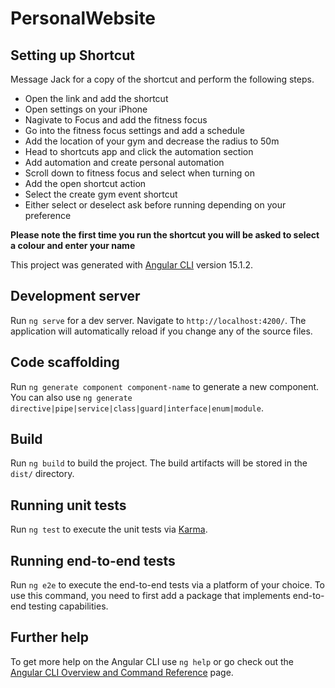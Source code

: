 # PersonalWebsite

## Setting up Shortcut

Message Jack for a copy of the shortcut and perform the following steps.

- Open the link and add the shortcut
- Open settings on your iPhone
- Nagivate to Focus and add the fitness focus
- Go into the fitness focus settings and add a schedule
- Add the location of your gym and decrease the radius to 50m
- Head to shortcuts app and click the automation section 
- Add automation and create personal automation
- Scroll down to fitness focus and select when turning on
- Add the open shortcut action 
- Select the create gym event shortcut
- Either select or deselect ask before running depending on your preference

<strong> Please note the first time you run the shortcut you will be asked to select a colour and enter your name </strong>

This project was generated with [Angular CLI](https://github.com/angular/angular-cli) version 15.1.2.

## Development server

Run `ng serve` for a dev server. Navigate to `http://localhost:4200/`. The application will automatically reload if you change any of the source files.

## Code scaffolding

Run `ng generate component component-name` to generate a new component. You can also use `ng generate directive|pipe|service|class|guard|interface|enum|module`.

## Build

Run `ng build` to build the project. The build artifacts will be stored in the `dist/` directory.

## Running unit tests

Run `ng test` to execute the unit tests via [Karma](https://karma-runner.github.io).

## Running end-to-end tests

Run `ng e2e` to execute the end-to-end tests via a platform of your choice. To use this command, you need to first add a package that implements end-to-end testing capabilities.

## Further help

To get more help on the Angular CLI use `ng help` or go check out the [Angular CLI Overview and Command Reference](https://angular.io/cli) page.
